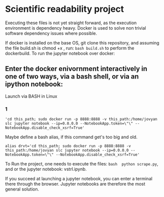 # Scientific readability project

Executing these files is not yet straight forward, as the execution environment is dependency heavy. Docker is used to solve non trivial software dependency issues where possible.

If docker is installed on the base OS, git clone this repository, and assuming the file build.sh is chmod +x , run: `bash build.sh` to perform the dockerbuild. To run the jupyter notebook over docker:


## Enter the docker enivornment interactively in one of two ways, via a bash shell, or via an ipython notebook:
Launch via BASH in Linux
### 1
```
'cd this_path; sudo docker run -p 8888:8888 -v this_path:/home/jovyan slc jupyter notebook --ip=0.0.0.0 --NotebookApp.token=\"\" --NotebookApp.disable_check_xsrf=True' 
```

Maybe define a bash alias, if this command get's too big and old.

```
alias drvt='cd this_path; sudo docker run -p 8888:8888 -v this_path:/home/jovyan slc jupyter notebook --ip=0.0.0.0 --NotebookApp.token=\"\" --NotebookApp.disable_check_xsrf=True' 
```
                                                                 
To Run the project, one needs to execute the files:
`bash 
python scrape.py`,
and or the jupyter notebook: vstrl.ipynb. 


If you succeed at launching a jupyter notebook, you can enter a terminal there through the browser. Jupyter notebooks are therefore the most general solution.